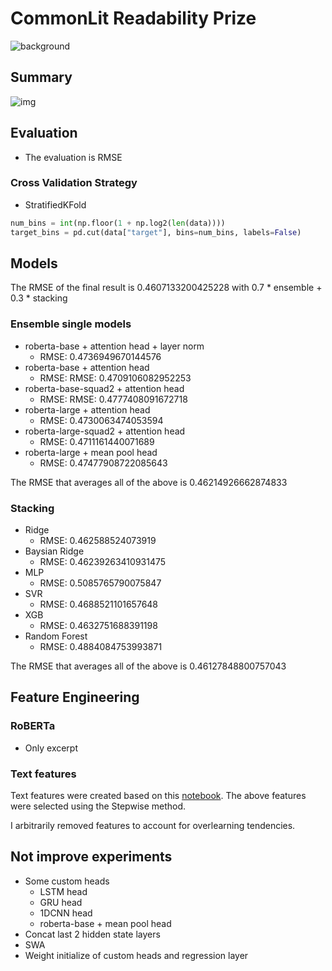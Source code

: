 # CommonLit Readability Prize

![background](https://user-images.githubusercontent.com/17187586/117848267-1c1b1780-b2be-11eb-8035-6fbd4e081d09.png)

## Summary

![img](https://user-images.githubusercontent.com/17187586/127723772-b0c4e68a-65e4-4082-b53e-88cad7908205.png)

## Evaluation

- The evaluation is RMSE

### Cross Validation Strategy

- StratifiedKFold

```python
num_bins = int(np.floor(1 + np.log2(len(data))))
target_bins = pd.cut(data["target"], bins=num_bins, labels=False)
```

## Models

The RMSE of the final result is 0.4607133200425228 with 0.7 \* ensemble + 0.3 \* stacking

### Ensemble single models

- roberta-base + attention head + layer norm
  - RMSE: 0.4736949670144576
- roberta-base + attention head
  - RMSE: RMSE: 0.4709106082952253
- roberta-base-squad2 + attention head
  - RMSE: RMSE: 0.4777408091672718
- roberta-large + attention head
  - RMSE: 0.4730063474053594
- roberta-large-squad2 + attention head
  - RMSE: 0.4711161440071689
- roberta-large + mean pool head
  - RMSE: 0.47477908722085643

The RMSE that averages all of the above is 0.46214926662874833

### Stacking

- Ridge
  - RMSE: 0.462588524073919
- Baysian Ridge
  - RMSE: 0.46239263410931475
- MLP
  - RMSE: 0.5085765790075847
- SVR
  - RMSE: 0.4688521101657648
- XGB
  - RMSE: 0.4632751688391198
- Random Forest
  - RMSE: 0.4884084753993871

The RMSE that averages all of the above is 0.46127848800757043

## Feature Engineering

### RoBERTa

- Only excerpt

### Text features

Text features were created based on this [notebook](notebook/create-text-features.ipynb).
The above features were selected using the Stepwise method.

I arbitrarily removed features to account for overlearning tendencies.

## Not improve experiments

- Some custom heads
  - LSTM head
  - GRU head
  - 1DCNN head
  - roberta-base + mean pool head
- Concat last 2 hidden state layers
- SWA
- Weight initialize of custom heads and regression layer
